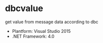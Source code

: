 # dbcvalue
get value from message data according to dbc
* Plantform: Visual Studio 2015
* .NET Framework: 4.0
